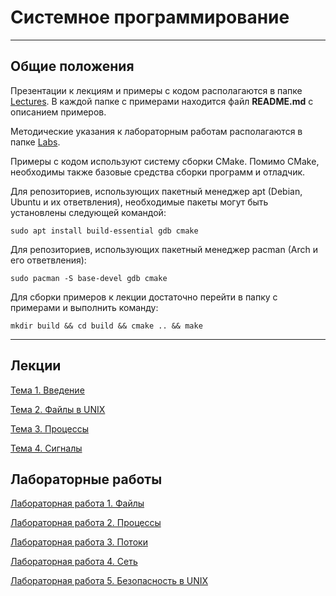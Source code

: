 # Системное программирование

---

## Общие положения


Презентации к лекциям и примеры с кодом располагаются
в папке [Lectures](Lectures). В каждой папке с примерами находится файл **README.md** с описанием примеров.

Методические указания к лабораторным работам
располагаются в папке [Labs](Labs).

Примеры с кодом используют систему сборки CMake. 
Помимо CMake, необходимы также базовые средства сборки программ и отладчик. 

Для репозиториев, использующих пакетный менеджер apt (Debian, Ubuntu и их ответвления), 
необходимые пакеты могут быть установлены следующей командой: 

    sudo apt install build-essential gdb cmake 

Для репозиториев, использующих пакетный менеджер pacman (Arch и его ответвления):

    sudo pacman -S base-devel gdb cmake


Для сборки примеров к лекции достаточно перейти в папку с примерами и выполнить команду:

    mkdir build && cd build && cmake .. && make

---
## Лекции

[Тема 1. Введение](Lectures/1.Introduction)

[Тема 2. Файлы в UNIX](Lectures/2.Files)

[Тема 3. Процессы](Lectures/3.Processes)

[Тема 4. Сигналы](Lectures/4.Signals)


## Лабораторные работы

[Лабораторная работа 1. Файлы](Labs/Лабораторная%20работа%201.pdf)

[Лабораторная работа 2. Процессы](Labs/Лабораторная%20работа%202.pdf)

[Лабораторная работа 3. Потоки](Labs/Лабораторная%20работа%203.pdf)

[Лабораторная работа 4. Сеть](Labs/Лабораторная%20работа%204.pdf)

[Лабораторная работа 5. Безопасность в UNIX](Labs/Лабораторная%20работа%205.pdf)

